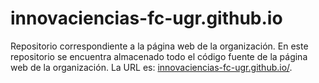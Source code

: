 # innovaciencias-fc-ugr.github.io

Repositorio correspondiente a la página web de la organización. En este repositorio se encuentra almacenado todo el código fuente de la página web de la organización. La URL es: [innovaciencias-fc-ugr.github.io/](https://innovaciencias-fc-ugr.github.io/).
